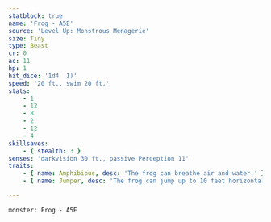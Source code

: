 ```yaml
---
statblock: true
name: 'Frog - A5E'
source: 'Level Up: Monstrous Menagerie'
size: Tiny
type: Beast
cr: 0
ac: 11
hp: 1
hit_dice: '1d4  1)'
speed: '20 ft., swim 20 ft.'
stats:
    - 1
    - 12
    - 8
    - 2
    - 12
    - 4
skillsaves:
    - { stealth: 3 }
senses: 'darkvision 30 ft., passive Perception 11'
traits:
    - { name: Amphibious, desc: 'The frog can breathe air and water.' }
    - { name: Jumper, desc: 'The frog can jump up to 10 feet horizontally and 5 feet vertically without a running start.' }

---
```

```statblock
monster: Frog - A5E
```

